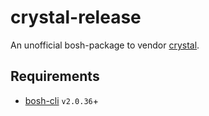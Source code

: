 # crystal-release

An unofficial bosh-package to vendor [crystal](https://crystal-lang.org).


## Requirements

 * [bosh-cli](https://github.com/cloudfoundry/bosh-cli) `v2.0.36`+
